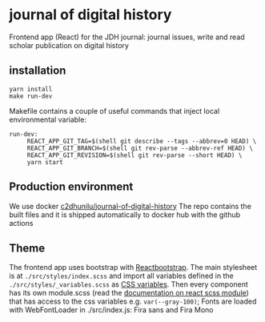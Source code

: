 # journal of digital history
Frontend app (React) for the JDH journal: journal issues, write and read scholar publication on digital history

## installation

    yarn install
    make run-dev

Makefile contains a couple of useful commands that inject local environmental variable:

    run-dev:
	     REACT_APP_GIT_TAG=$(shell git describe --tags --abbrev=0 HEAD) \
	     REACT_APP_GIT_BRANCH=$(shell git rev-parse --abbrev-ref HEAD) \
	     REACT_APP_GIT_REVISION=$(shell git rev-parse --short HEAD) \
	     yarn start
       
## Production environment
We use docker [c2dhunilu/journal-of-digital-history](https://hub.docker.com/repository/docker/c2dhunilu/journal-of-digital-history)
The repo contains the built files and it is shipped automatically to docker hub with the github actions

## Theme
The frontend app uses bootstrap with [Reactbootstrap](https://react-bootstrap.github.io/getting-started/introduction). The main stylesheet is at `./src/styles/index.scss` and import all variables defined in the `./src/styles/_variables.scss` as [CSS variables](https://developer.mozilla.org/en-US/docs/Web/CSS/Using_CSS_custom_properties).
Then every component has its own module.scss (read the [documentation on react scss module](https://create-react-app.dev/docs/adding-a-css-modules-stylesheet/)) that has access to the css variables e.g. `var(--gray-100)`;
Fonts are loaded with WebFontLoader in ./src/index.js: Fira sans and Fira Mono

